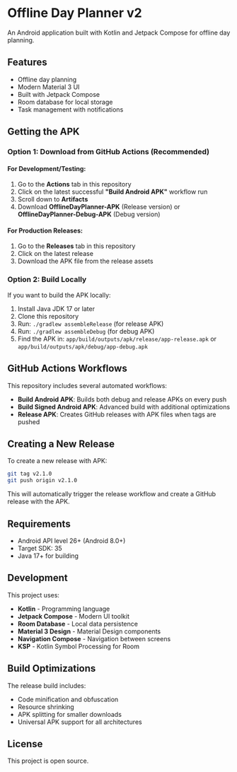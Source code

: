 # Offline Day Planner v2

An Android application built with Kotlin and Jetpack Compose for offline day planning.

## Features

- Offline day planning
- Modern Material 3 UI
- Built with Jetpack Compose
- Room database for local storage
- Task management with notifications

## Getting the APK

### Option 1: Download from GitHub Actions (Recommended)

#### For Development/Testing:
1. Go to the **Actions** tab in this repository
2. Click on the latest successful **"Build Android APK"** workflow run
3. Scroll down to **Artifacts**
4. Download **OfflineDayPlanner-APK** (Release version) or **OfflineDayPlanner-Debug-APK** (Debug version)

#### For Production Releases:
1. Go to the **Releases** tab in this repository
2. Click on the latest release
3. Download the APK file from the release assets

### Option 2: Build Locally

If you want to build the APK locally:

1. Install Java JDK 17 or later
2. Clone this repository
3. Run: `./gradlew assembleRelease` (for release APK)
4. Run: `./gradlew assembleDebug` (for debug APK)
5. Find the APK in: `app/build/outputs/apk/release/app-release.apk` or `app/build/outputs/apk/debug/app-debug.apk`

## GitHub Actions Workflows

This repository includes several automated workflows:

- **Build Android APK**: Builds both debug and release APKs on every push
- **Build Signed Android APK**: Advanced build with additional optimizations
- **Release APK**: Creates GitHub releases with APK files when tags are pushed

## Creating a New Release

To create a new release with APK:

```bash
git tag v2.1.0
git push origin v2.1.0
```

This will automatically trigger the release workflow and create a GitHub release with the APK.

## Requirements

- Android API level 26+ (Android 8.0+)
- Target SDK: 35
- Java 17+ for building

## Development

This project uses:
- **Kotlin** - Programming language
- **Jetpack Compose** - Modern UI toolkit
- **Room Database** - Local data persistence
- **Material 3 Design** - Material Design components
- **Navigation Compose** - Navigation between screens
- **KSP** - Kotlin Symbol Processing for Room

## Build Optimizations

The release build includes:
- Code minification and obfuscation
- Resource shrinking
- APK splitting for smaller downloads
- Universal APK support for all architectures

## License

This project is open source.
